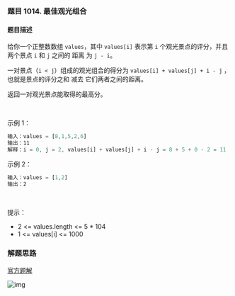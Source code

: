 ### 题目 1014. 最佳观光组合
#### 题目描述
给你一个正整数数组 `values`，其中 `values[i]` 表示第 `i` 个观光景点的评分，并且两个景点 `i` 和 `j` 之间的 距离 为 `j - i`。

一对景点（`i < j`）组成的观光组合的得分为 `values[i] + values[j] + i - j` ，也就是景点的评分之和 减去 它们两者之间的距离。

返回一对观光景点能取得的最高分。

 

示例 1：

```js
输入：values = [8,1,5,2,6]
输出：11
解释：i = 0, j = 2, values[i] + values[j] + i - j = 8 + 5 + 0 - 2 = 11
```
示例 2：

```js
输入：values = [1,2]
输出：2
```
 

提示：

- 2 <= values.length <= 5 * 104
- 1 <= values[i] <= 1000


### 解题思路
[官方题解](https://leetcode-cn.com/problems/best-sightseeing-pair/solution/zui-jia-guan-guang-zu-he-by-leetcode-solution/)

![img](1014-1.png)